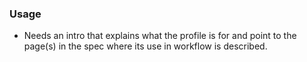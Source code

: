 
### Usage
* Needs an intro that explains what the profile is for and point to the page(s) in the spec where its use in workflow is described.
